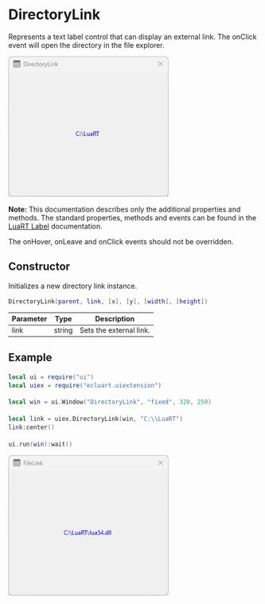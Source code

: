 # DirectoryLink

 Represents a text label control that can display an external link. The onClick event will open the directory in the file explorer.

![hyperlink](/docs/directorylink/directorylink01.png)

**Note:**
This documentation describes only the additional properties and methods.
The standard properties, methods and events can be found in the [LuaRT Label](https://www.luart.org/doc/ui/Label.html) documentation.

The onHover, onLeave and onClick events should not be overridden.

## Constructor

Initializes a new directory link instance.

```Lua
DirectoryLink(parent, link, [x], [y], [width], [height])
```

Parameter | Type | Description
---|---|---
link | string | Sets the external link.

## Example

```Lua
local ui = require("ui")
local uiex = require("ecluart.uiextension")

local win = ui.Window("DirectoryLink", "fixed", 320, 250)

local link = uiex.DirectoryLink(win, "C:\\LuaRT")
link:center()

ui.run(win):wait()
```

![hyperlink](/docs/filelink/filelink01.png)
